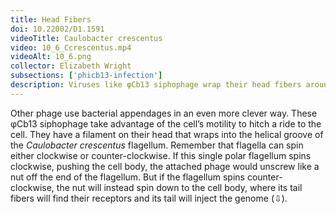 ```yaml
---
title: Head Fibers
doi: 10.22002/D1.1591
videoTitle: Caulobacter crescentus
video: 10_6_Ccrescentus.mp4
videoAlt: 10_6.png
collector: Elizabeth Wright
subsections: ['phicb13-infection']
description: Viruses like φCb13 siphophage wrap their head fibers around the flagella of Caulobacter crescentus. Flagellar rotation draws them down to their receptors
---
```


Other phage use bacterial appendages in an even more clever way. These φCb13 siphophage take advantage of the cell’s motility to hitch a ride to the cell. They have a filament on their head that wraps into the helical groove of the *Caulobacter crescentus* flagellum. Remember that flagella can spin either clockwise or counter-clockwise. If this single polar flagellum spins clockwise, pushing the cell body, the attached phage would unscrew like a nut off the end of the flagellum. But if the flagellum spins counter-clockwise, the nut will instead spin down to the cell body, where its tail fibers will find their receptors and its tail will inject the genome (⇩).

